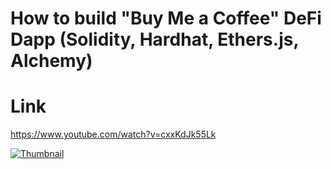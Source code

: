 # How to build "Buy Me a Coffee" DeFi Dapp (Solidity, Hardhat, Ethers.js, Alchemy)

# Link

https://www.youtube.com/watch?v=cxxKdJk55Lk

[![Thumbnail](https://img.youtube.com/vi/cxxKdJk55Lk/maxresdefault.jpg)](https://youtu.be/cxxKdJk55Lk)
